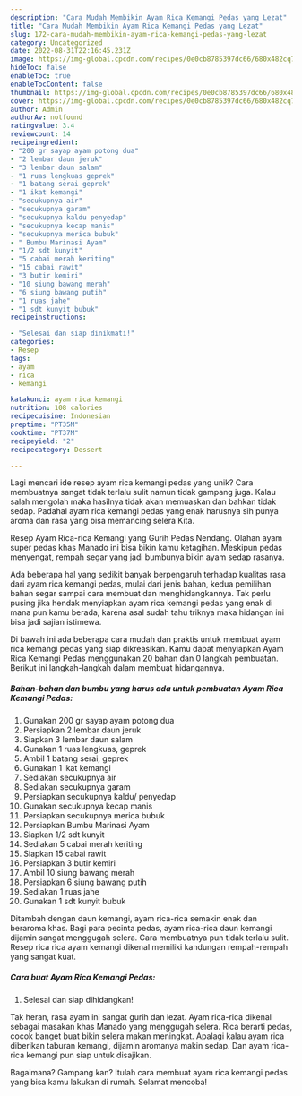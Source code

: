 ```yaml
---
description: "Cara Mudah Membikin Ayam Rica Kemangi Pedas yang Lezat"
title: "Cara Mudah Membikin Ayam Rica Kemangi Pedas yang Lezat"
slug: 172-cara-mudah-membikin-ayam-rica-kemangi-pedas-yang-lezat
category: Uncategorized
date: 2022-08-31T22:16:45.231Z
image: https://img-global.cpcdn.com/recipes/0e0cb8785397dc66/680x482cq70/ayam-rica-kemangi-pedas-foto-resep-utama.jpg
hideToc: false
enableToc: true
enableTocContent: false
thumbnail: https://img-global.cpcdn.com/recipes/0e0cb8785397dc66/680x482cq70/ayam-rica-kemangi-pedas-foto-resep-utama.jpg
cover: https://img-global.cpcdn.com/recipes/0e0cb8785397dc66/680x482cq70/ayam-rica-kemangi-pedas-foto-resep-utama.jpg
author: Admin
authorAv: notfound
ratingvalue: 3.4
reviewcount: 14
recipeingredient:
- "200 gr sayap ayam potong dua"
- "2 lembar daun jeruk"
- "3 lembar daun salam"
- "1 ruas lengkuas geprek"
- "1 batang serai geprek"
- "1 ikat kemangi"
- "secukupnya air"
- "secukupnya garam"
- "secukupnya kaldu penyedap"
- "secukupnya kecap manis"
- "secukupnya merica bubuk"
- " Bumbu Marinasi Ayam"
- "1/2 sdt kunyit"
- "5 cabai merah keriting"
- "15 cabai rawit"
- "3 butir kemiri"
- "10 siung bawang merah"
- "6 siung bawang putih"
- "1 ruas jahe"
- "1 sdt kunyit bubuk"
recipeinstructions:

- "Selesai dan siap dinikmati!"
categories:
- Resep
tags:
- ayam
- rica
- kemangi

katakunci: ayam rica kemangi 
nutrition: 108 calories
recipecuisine: Indonesian
preptime: "PT35M"
cooktime: "PT37M"
recipeyield: "2"
recipecategory: Dessert

---
```





Lagi mencari ide resep ayam rica kemangi pedas yang unik? Cara membuatnya sangat tidak terlalu sulit namun tidak gampang juga. Kalau salah mengolah maka hasilnya tidak akan memuaskan dan bahkan tidak sedap. Padahal ayam rica kemangi pedas yang enak harusnya sih punya aroma dan rasa yang bisa memancing selera Kita.





Resep Ayam Rica-rica Kemangi yang Gurih Pedas Nendang. Olahan ayam super pedas khas Manado ini bisa bikin kamu ketagihan. Meskipun pedas menyengat, rempah segar yang jadi bumbunya bikin ayam sedap rasanya.

Ada beberapa hal yang sedikit banyak berpengaruh terhadap kualitas rasa dari ayam rica kemangi pedas, mulai dari jenis bahan, kedua pemilihan bahan segar sampai cara membuat dan menghidangkannya. Tak perlu pusing jika hendak menyiapkan ayam rica kemangi pedas yang enak di mana pun kamu berada, karena asal sudah tahu triknya maka hidangan ini bisa jadi sajian istimewa.






Di bawah ini ada beberapa cara mudah dan praktis untuk membuat ayam rica kemangi pedas yang siap dikreasikan. Kamu dapat menyiapkan Ayam Rica Kemangi Pedas menggunakan 20 bahan dan 0 langkah pembuatan. Berikut ini langkah-langkah dalam membuat hidangannya.

<!--inarticleads1-->

##### Bahan-bahan dan bumbu yang harus ada untuk pembuatan Ayam Rica Kemangi Pedas:

1. Gunakan 200 gr sayap ayam potong dua
1. Persiapkan 2 lembar daun jeruk
1. Siapkan 3 lembar daun salam
1. Gunakan 1 ruas lengkuas, geprek
1. Ambil 1 batang serai, geprek
1. Gunakan 1 ikat kemangi
1. Sediakan secukupnya air
1. Sediakan secukupnya garam
1. Persiapkan secukupnya kaldu/ penyedap
1. Gunakan secukupnya kecap manis
1. Persiapkan secukupnya merica bubuk
1. Persiapkan  Bumbu Marinasi Ayam
1. Siapkan 1/2 sdt kunyit
1. Sediakan 5 cabai merah keriting
1. Siapkan 15 cabai rawit
1. Persiapkan 3 butir kemiri
1. Ambil 10 siung bawang merah
1. Persiapkan 6 siung bawang putih
1. Sediakan 1 ruas jahe
1. Gunakan 1 sdt kunyit bubuk


Ditambah dengan daun kemangi, ayam rica-rica semakin enak dan beraroma khas. Bagi para pecinta pedas, ayam rica-rica daun kemangi dijamin sangat menggugah selera. Cara membuatnya pun tidak terlalu sulit. Resep rica rica ayam kemangi dikenal memiliki kandungan rempah-rempah yang sangat kuat. 

<!--inarticleads2-->

##### Cara buat Ayam Rica Kemangi Pedas:


1. Selesai dan siap dihidangkan!

Tak heran, rasa ayam ini sangat gurih dan lezat. Ayam rica-rica dikenal sebagai masakan khas Manado yang menggugah selera. Rica berarti pedas, cocok banget buat bikin selera makan meningkat. Apalagi kalau ayam rica diberikan taburan kemangi, dijamin aromanya makin sedap. Dan ayam rica-rica kemangi pun siap untuk disajikan. 

Bagaimana? Gampang kan? Itulah cara membuat ayam rica kemangi pedas yang bisa kamu lakukan di rumah. Selamat mencoba!
